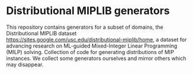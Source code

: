 # Distributional MIPLIB generators
This repository contains generators for a subset of domains, the Distributional MIPLIB dataset https://sites.google.com/usc.edu/distributional-miplib/home, a dataset for advancing research on ML-guided Mixed-Integer Linear Programming (MILP) solving. 
Collection of code for generating distributions of MIP instances. We collect some generators ourselves and mirror others which may disappear.
